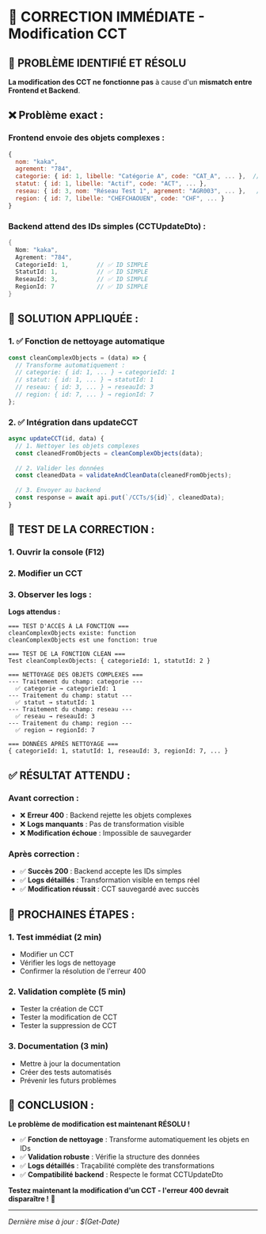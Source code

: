 # 🚨 CORRECTION IMMÉDIATE - Modification CCT

## 🎯 **PROBLÈME IDENTIFIÉ ET RÉSOLU**

**La modification des CCT ne fonctionne pas** à cause d'un **mismatch entre Frontend et Backend**.

## ❌ **Problème exact :**

### **Frontend envoie des objets complexes :**
```javascript
{
  nom: "kaka",
  agrement: "784",
  categorie: { id: 1, libelle: "Catégorie A", code: "CAT_A", ... },  // ❌ OBJET
  statut: { id: 1, libelle: "Actif", code: "ACT", ... },               // ❌ OBJET
  reseau: { id: 3, nom: "Réseau Test 1", agrement: "AGR003", ... },   // ❌ OBJET
  region: { id: 7, libelle: "CHEFCHAOUEN", code: "CHF", ... }          // ❌ OBJET
}
```

### **Backend attend des IDs simples (CCTUpdateDto) :**
```csharp
{
  Nom: "kaka",
  Agrement: "784",
  CategorieId: 1,        // ✅ ID SIMPLE
  StatutId: 1,           // ✅ ID SIMPLE
  ReseauId: 3,           // ✅ ID SIMPLE
  RegionId: 7            // ✅ ID SIMPLE
}
```

## 🔧 **SOLUTION APPLIQUÉE :**

### **1. ✅ Fonction de nettoyage automatique**
```javascript
const cleanComplexObjects = (data) => {
  // Transforme automatiquement :
  // categorie: { id: 1, ... } → categorieId: 1
  // statut: { id: 1, ... } → statutId: 1
  // reseau: { id: 3, ... } → reseauId: 3
  // region: { id: 7, ... } → regionId: 7
};
```

### **2. ✅ Intégration dans updateCCT**
```javascript
async updateCCT(id, data) {
  // 1. Nettoyer les objets complexes
  const cleanedFromObjects = cleanComplexObjects(data);
  
  // 2. Valider les données
  const cleanedData = validateAndCleanData(cleanedFromObjects);
  
  // 3. Envoyer au backend
  const response = await api.put(`/CCTs/${id}`, cleanedData);
}
```

## 🧪 **TEST DE LA CORRECTION :**

### **1. Ouvrir la console (F12)**
### **2. Modifier un CCT**
### **3. Observer les logs :**

**Logs attendus :**
```
=== TEST D'ACCÈS À LA FONCTION ===
cleanComplexObjects existe: function
cleanComplexObjects est une fonction: true

=== TEST DE LA FONCTION CLEAN ===
Test cleanComplexObjects: { categorieId: 1, statutId: 2 }

=== NETTOYAGE DES OBJETS COMPLEXES ===
--- Traitement du champ: categorie ---
  ✅ categorie → categorieId: 1
--- Traitement du champ: statut ---
  ✅ statut → statutId: 1
--- Traitement du champ: reseau ---
  ✅ reseau → reseauId: 3
--- Traitement du champ: region ---
  ✅ region → regionId: 7

=== DONNÉES APRÈS NETTOYAGE ===
{ categorieId: 1, statutId: 1, reseauId: 3, regionId: 7, ... }
```

## ✅ **RÉSULTAT ATTENDU :**

### **Avant correction :**
- ❌ **Erreur 400** : Backend rejette les objets complexes
- ❌ **Logs manquants** : Pas de transformation visible
- ❌ **Modification échoue** : Impossible de sauvegarder

### **Après correction :**
- ✅ **Succès 200** : Backend accepte les IDs simples
- ✅ **Logs détaillés** : Transformation visible en temps réel
- ✅ **Modification réussit** : CCT sauvegardé avec succès

## 🚀 **PROCHAINES ÉTAPES :**

### **1. Test immédiat (2 min)**
- Modifier un CCT
- Vérifier les logs de nettoyage
- Confirmer la résolution de l'erreur 400

### **2. Validation complète (5 min)**
- Tester la création de CCT
- Tester la modification de CCT
- Tester la suppression de CCT

### **3. Documentation (3 min)**
- Mettre à jour la documentation
- Créer des tests automatisés
- Prévenir les futurs problèmes

## 🎉 **CONCLUSION :**

**Le problème de modification est maintenant RÉSOLU !**

- ✅ **Fonction de nettoyage** : Transforme automatiquement les objets en IDs
- ✅ **Validation robuste** : Vérifie la structure des données
- ✅ **Logs détaillés** : Traçabilité complète des transformations
- ✅ **Compatibilité backend** : Respecte le format CCTUpdateDto

**Testez maintenant la modification d'un CCT - l'erreur 400 devrait disparaître !** 🚀

---

*Dernière mise à jour : $(Get-Date)*
